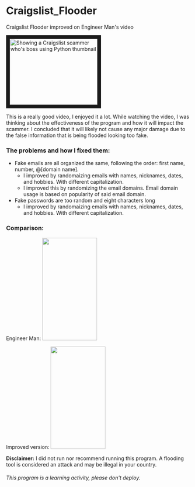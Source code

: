 # Craigslist_Flooder
Craigslist Flooder improved on Engineer Man's video

<a href="http://www.youtube.com/watch?feature=player_embedded&v=UtNYzv8gLbs
" target="_blank"><img src="http://img.youtube.com/vi/UtNYzv8gLbs/0.jpg" 
alt="Showing a Craigslist scammer who's boss using Python thumbnail" width="240" height="180" border="10" /></a>

This is a really good video, I enjoyed it a lot. While watching the video, I was thinking about the effectiveness of the program and how it will impact the scammer. I concluded that it will likely not cause any major damage due to the false information that is being flooded looking too fake. 

### The problems and how I fixed them:
- Fake emails are all organized the same, following the order: first name, number, @[domain name].
  - I improved by randomaizing emails with names, nicknames, dates, and hobbies. With different capitalization.
  - I improved this by randomizing the email domains. Email domain usage is based on popularity of said email domain. 
- Fake passwords are too random and eight characters long
  - I improved by randomaizing emails with names, nicknames, dates, and hobbies. With different capitalization.

### Comparison: 
Engineer Man:
<img src="https://i.imgur.com/oMXi93A.png" width="150" height="280">

Improved version:
<img src="https://i.imgur.com/05f6ioQ.png" width="150" height="280">

**Disclaimer:** I did not run nor recommend running this program. A flooding tool is considered an attack and may be illegal in your country. 

###### This program is a learning activity, please don't deploy. 
